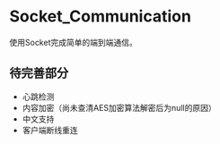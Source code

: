 # Socket_Communication
使用Socket完成简单的端到端通信。  
## 待完善部分  
+ 心跳检测  
+ 内容加密（尚未查清AES加密算法解密后为null的原因）  
+ 中文支持  
+ 客户端断线重连  
